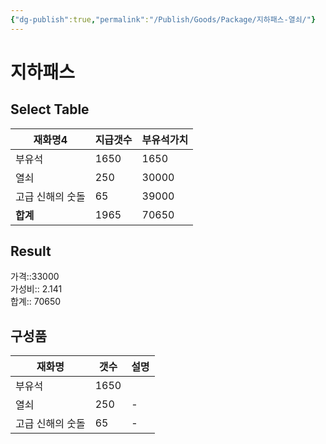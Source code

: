 ```yaml
---
{"dg-publish":true,"permalink":"/Publish/Goods/Package/지하패스-열쇠/"}
---
```



# 지하패스
## Select Table
<div><table class="dataview table-view-table"><thead class="table-view-thead"><tr class="table-view-tr-header"><th class="table-view-th"><span>재화명</span><span class="dataview small-text">4</span></th><th class="table-view-th"><span>지급갯수</span></th><th class="table-view-th"><span>부유석가치</span></th></tr></thead><tbody class="table-view-tbody"><tr><td><span>부유석</span></td><td>1650</td><td>1650</td></tr><tr><td><span>열쇠</span></td><td>250</td><td>30000</td></tr><tr><td><span>고급 신해의 숫돌</span></td><td>65</td><td>39000</td></tr><tr><td><span><strong>합계</strong></span></td><td>1965</td><td>70650</td></tr></tbody></table></div><p><span><h2 data-heading="Result" dir="auto">Result</h2></span></p><span><span>가격::33000 <br></span></span><span><span>가성비:: 2.141 <br></span></span><span><span>합계:: 70650</span></span>

## 구성품
| **재화명**   | **갯수** | 설명  |
| --------- | ------ | --- |
| 부유석       | 1650   |     |
| 열쇠        | 250    | -   |
| 고급 신해의 숫돌 | 65     | -   |

